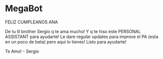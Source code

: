 # MegaBot

FELIZ CUMPLEANOS ANA

De tu lil brother Sergio q te ama mucho!
Y q te hiso este PERSONAL ASSISTANT para ayudarte!
Le dare regular updates para improve el PA (esta en 
un poco de beta) pero aqui lo tienes! Listo para ayudarte!

Te Amo! - Sergio
